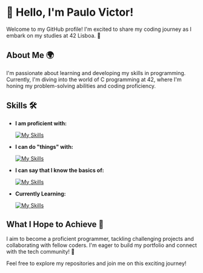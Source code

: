 # 👋 Hello, I'm Paulo Victor!

Welcome to my GitHub profile! I'm excited to share my coding journey as I embark on my studies at 42 Lisboa. 🌟

## About Me 🌍

I'm passionate about learning and developing my skills in programming. Currently, I'm diving into the world of C programming at 42, where I'm honing my problem-solving abilities and coding proficiency. 

## Skills 🛠️

- **I am proficient with:**

  [![My Skills](https://skillicons.dev/icons?i=git,vscode,linux)](https://skillicons.dev)

- **I can do "things" with:**
  
  [![My Skills](https://skillicons.dev/icons?i=js,html,css)](https://skillicons.dev)

- **I can say that I know the basics of:**

  [![My Skills](https://skillicons.dev/icons?i=react,ts,mysql,docker)](https://skillicons.dev)
  
- **Currently Learning:**
  
  [![My Skills](https://skillicons.dev/icons?i=c,cpp,py)](https://skillicons.dev)

## What I Hope to Achieve 🎯

I aim to become a proficient programmer, tackling challenging projects and collaborating with fellow coders. I'm eager to build my portfolio and connect with the tech community! 🤝

Feel free to explore my repositories and join me on this exciting journey!

